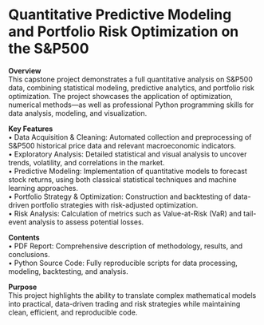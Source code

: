 # Quantitative Predictive Modeling and Portfolio Risk Optimization on the S&P500

**Overview**  
This capstone project demonstrates a full quantitative analysis on S&P500 data, combining statistical modeling, predictive analytics, and portfolio risk optimization. The project showcases the application of optimization, numerical methods—as well as professional Python programming skills for data analysis, modeling, and visualization.  

**Key Features**  
	•	Data Acquisition & Cleaning: Automated collection and preprocessing of S&P500 historical price data and relevant macroeconomic indicators.  
	•	Exploratory Analysis: Detailed statistical and visual analysis to uncover trends, volatility, and correlations in the market.  
	•	Predictive Modeling: Implementation of quantitative models to forecast stock returns, using both classical statistical techniques and machine learning approaches.    
	•	Portfolio Strategy & Optimization: Construction and backtesting of data-driven portfolio strategies with risk-adjusted optimization.  
	•	Risk Analysis: Calculation of metrics such as Value-at-Risk (VaR) and tail-event analysis to assess potential losses.    

**Contents**    
	•	PDF Report: Comprehensive description of methodology, results, and conclusions.  
	•	Python Source Code: Fully reproducible scripts for data processing, modeling, backtesting, and analysis.   

**Purpose**  
This project highlights the ability to translate complex mathematical models into practical, data-driven trading and risk strategies while maintaining clean, efficient, and reproducible code.

